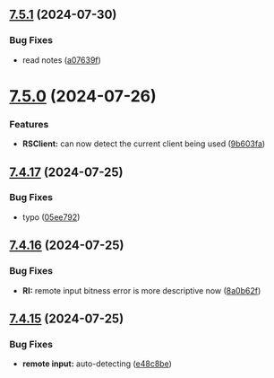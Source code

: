 ## [7.5.1](https://github.com/Torwent/SRL-T/compare/v7.5.0...v7.5.1) (2024-07-30)


### Bug Fixes

* read notes ([a07639f](https://github.com/Torwent/SRL-T/commit/a07639f26d72fff8ed6894a9c23535a6c4ea0839))



# [7.5.0](https://github.com/Torwent/SRL-T/compare/v7.4.17...v7.5.0) (2024-07-26)


### Features

* **RSClient:** can now detect the current client being used ([9b603fa](https://github.com/Torwent/SRL-T/commit/9b603fa487ccacb131ff569fe9b50a99e43411df))



## [7.4.17](https://github.com/Torwent/SRL-T/compare/v7.4.16...v7.4.17) (2024-07-25)


### Bug Fixes

* typo ([05ee792](https://github.com/Torwent/SRL-T/commit/05ee792241bfd90fcf371724cdab76b4eeb48cad))



## [7.4.16](https://github.com/Torwent/SRL-T/compare/v7.4.15...v7.4.16) (2024-07-25)


### Bug Fixes

* **RI:** remote input bitness error is more descriptive now ([8a0b62f](https://github.com/Torwent/SRL-T/commit/8a0b62fc8e63ae027a1e88713ecc5faad54b80ca))



## [7.4.15](https://github.com/Torwent/SRL-T/compare/v7.4.14...v7.4.15) (2024-07-25)


### Bug Fixes

* **remote input:** auto-detecting ([e48c8be](https://github.com/Torwent/SRL-T/commit/e48c8bef640cf5d521c5aafe9c5bfd313a88ee0a))



